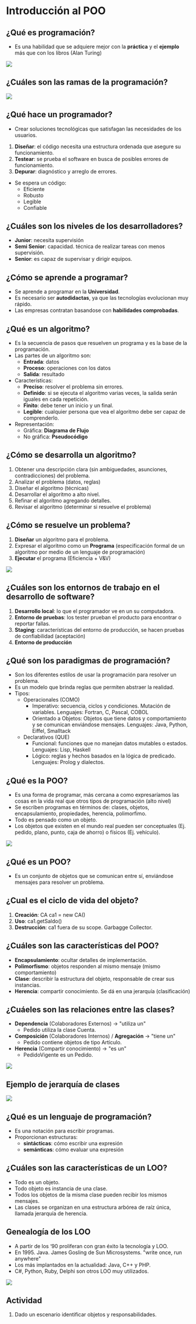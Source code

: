 # Introducción al POO

## ¿Qué es programación?

* Es una habilidad que se adquiere mejor con la **práctica** y el **ejemplo** más que con los libros (Alan Turing)

![](img/programacion.png)

## ¿Cuáles son las ramas de la programación?

![](img/ramas-programacion.png)

## ¿Qué hace un programador?

* Crear soluciones tecnológicas que satisfagan las necesidades de los usuarios.

1. **Diseñar**: el código necesita una estructura ordenada que asegure su funcionamiento.
1. **Testear**: se prueba el software en busca de posibles errores de funcionamiento.
1. **Depurar**: diagnóstico y arreglo de errores.

* Se espera un código:
  + Eficiente
  + Robusto
  + Legible
  + Confiable

## ¿Cuáles son los niveles de los desarrolladores?

* **Junior**: necesita supervisión
* **Semi Senior**: capacidad. técnica de realizar tareas con menos supervisión.
* **Senior**: es capaz de supervisar y dirigir equipos.

## ¿Cómo se aprende a programar?

* Se aprende a programar en la **Universidad**.
* Es necesario ser **autodidactas**, ya que las tecnologías evolucionan muy rápido.
* Las empresas contratan basandose con **habilidades comprobadas**.

## ¿Qué es un algoritmo?

* Es la secuencia de pasos que resuelven un programa y es la base de la programación.
* Las partes de un algoritmo son:
  + **Entrada**: datos
  + **Proceso**: operaciones con los datos
  + **Salida**: resultado
* Características:
  + **Preciso**: resolver el problema sin errores.
  + **Definido**: si se ejecuta el algoritmo varias veces, la salida serán iguales en cada repetición.
  + **Finito**: debe tener un inicio y un final.
  + **Legible**: cualquier persona que vea el algoritmo debe ser capaz de comprenderlo.
* Representación:
  + Gráfica: **Diagrama de Flujo**
  + No gráfica: **Pseudocódigo**

## ¿Cómo se desarrolla un algoritmo?

1. Obtener una descripción clara (sin ambiguedades, asunciones, contradicciones) del problema.
1. Analizar el problema (datos, reglas)
1. Diseñar el algoritmo (técnicas)
1. Desarrollar el algoritmo a alto nivel.
1. Refinar el algoritmo agregando detalles.
1. Revisar el algoritmo (determinar si resuelve el problema)

## ¿Cómo se resuelve un problema?

1. **Diseñar** un algoritmo para el problema. 
2. Expresar el algoritmo como un **Programa** (especificación formal de un algoritmo por medio de un lenguaje de programación)
3. **Ejecutar** el programa (Eficiencia + V&V)

![](img/algoritmo.png)

## ¿Cuáles son los entornos de trabajo en el desarrollo de software?

1. **Desarrollo local**: lo que el programador ve en un su computadora.
1. **Entorno de pruebas**: los tester prueban el producto para encontrar o reportar fallas.
1. **Staging**: características del entorno de producción, se hacen pruebas de confiabilidad (aceptación)
1. **Entorno de producción**

## ¿Qué son los paradigmas de programación?

* Son los diferentes estilos de usar la programación para resolver un problema.
* Es un modelo que brinda reglas que permiten abstraer la realidad.
* Tipos:
  * Operacionales (COMO)
    + Imperativo: secuencia, ciclos y condiciones. Mutación de variables. Lenguajes: Fortran, C, Pascal, COBOL
    + Orientado a Objetos: Objetos que tiene datos y comportamiento y se comunican enviándose mensajes. Lenguajes: Java, Python, Eiffel, Smalltack 
  * Declarativos (QUE)
    + Funcional: funciones que no manejan datos mutables o estados. Lenguajes: Lisp, Haskell
    + Lógico: reglas y hechos basados en la lógica de predicado. Lenguajes: Prolog y dialectos.

## ¿Qué es la POO?

* Es una forma de programar, más cercana a como expresaríamos las cosas en la vida real que otros tipos de programación (alto nivel)
* Se escriben programas en términos de: clases, objetos, encapsulamiento, propiedades, herencia, polimorfimo.
* Todo es pensado como un objeto.
* Los objetos que existen en el mundo real pueden ser conceptuales (Ej. pedido, plano, punto, caja de ahorro) o físicos (Ej. vehículo).

![](img/poo.png)

## ¿Qué es un POO?

* Es un conjunto de objetos que se comunican entre sí, enviándose mensajes para resolver un problema.

## ¿Cual es el ciclo de vida del objeto?

1. **Creación**: CA ca1 = new CA()
2. **Uso**: ca1.getSaldo()
3. **Destrucción**: ca1 fuera de su scope. Garbagge Collector.

## ¿Cuáles son las características del POO?

* **Encapsulamiento**: ocultar detalles de implementación.
* **Polimorfismo**: objetos responden al mismo mensaje (mismo comportamiento)
* **Clase**: describir la estructura del objeto, responsable de crear sus instancias.
* **Herencia**: compartir conocimiento. Se dá en una jerarquía (clasificación)


## ¿Cuáeles son las relaciones entre las clases?

* **Dependencia** (Colaboradores Externos) -> "utiliza un"
  + Pedido utiliza la clase Cuenta.
* **Composición** (Colaboradores Internos) / **Agregación** -> "tiene un"
  + Pedido contiene objetos de tipo Artículo.
* **Herencia** (Compartir conocimiento) -> "es un"
  + PedidoVigente es un Pedido.

![](img/uml.png)

## Ejemplo de jerarquía de clases

![](img/jerarquia.png)

## ¿Qué es un lenguaje de programación?

* Es una notación para escribir programas. 
* Proporcionan estructuras:
  + **sintácticas**: cómo escribir una expresión 
  + **semánticas**: cómo evaluar una expresión

## ¿Cuáles son las características de un LOO?

* Todo es un objeto.
* Todo objeto es instancia de una clase.
* Todos los objetos de la misma clase pueden recibir los mismos   mensajes.
* Las clases se organizan en una estructura arbórea de raíz única, llamada jerarquía de herencia.

## Genealogía de los LOO

* A partir de los ‘90 proliferan con gran éxito la tecnología y LOO.
* En 1995. Java. James Gosling de Sun Microsystems. "write once, run anywhere"
* Los más implantados en la actualidad: Java, C++ y PHP.
* C#, Python, Ruby, Delphi son otros LOO muy utilizados.

![](img/genealogia.png)

## Actividad

1. Dado un escenario identificar objetos y responsabilidades.
